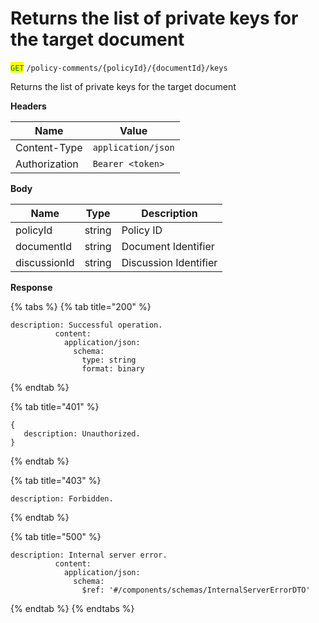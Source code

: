 # Returns the list of private keys for the target document

<mark style="color:green;">`GET`</mark> `/policy-comments/{policyId}/{documentId}/keys`

Returns the list of private keys for the target document

**Headers**

| Name          | Value              |
| ------------- | ------------------ |
| Content-Type  | `application/json` |
| Authorization | `Bearer <token>`   |

**Body**

| Name         | Type   | Description           |
| ------------ | ------ | --------------------- |
| policyId     | string | Policy ID             |
| documentId   | string | Document Identifier   |
| discussionId | string | Discussion Identifier |

**Response**

{% tabs %}
{% tab title="200" %}
```json5
description: Successful operation.
          content:
            application/json:
              schema:
                type: string
                format: binary
```
{% endtab %}

{% tab title="401" %}
```json5
{
   description: Unauthorized.
}
```
{% endtab %}

{% tab title="403" %}
```json5
description: Forbidden.
```
{% endtab %}

{% tab title="500" %}
```json5
description: Internal server error.
          content:
            application/json:
              schema:
                $ref: '#/components/schemas/InternalServerErrorDTO'
```
{% endtab %}
{% endtabs %}
